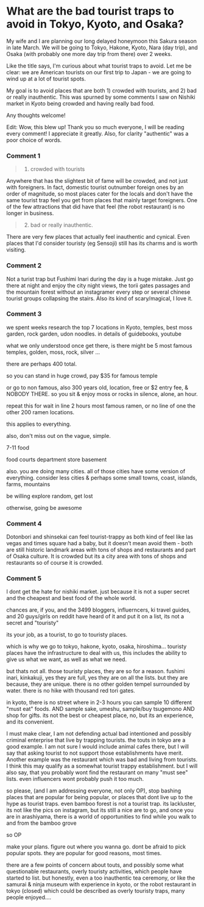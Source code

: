 # What are the bad tourist traps to avoid in Tokyo, Kyoto, and Osaka?

My wife and I are planning our long delayed honeymoon this Sakura season in late March. We will be going to Tokyo, Hakone, Kyoto, Nara (day trip), and Osaka (with probably one more day trip from there) over 2 weeks.

Like the title says, I'm curious about what tourist traps to avoid. Let me be clear: we are American tourists on our first trip to Japan - we are going to wind up at a lot of tourist spots.

My goal is to avoid places that are both 1) crowded with tourists, and 2) bad or really inauthentic. This was spurned by some comments I saw on Nishiki market in Kyoto being crowded and having really bad food.

Any thoughts welcome!

Edit: Wow, this blew up! Thank you so much everyone, I will be reading every comment! I appreciate it greatly. Also, for clarity "authentic" was a poor choice of words.

### Comment 1


>1) crowded with tourists

Anywhere that has the slightest bit of fame will be crowded, and not just with foreigners. In fact, domestic tourist outnumber foreign ones by an order of magnitude, so most places cater for the locals and don't have the same tourist trap feel you get from places that mainly target foreigners. One of the few attractions that did have that feel (the robot restaurant) is no longer in business. 

>2) bad or really inauthentic.

There are very few places that actually feel inauthentic and cynical. Even places that I'd consider touristy (eg Sensoji) still has its charms and is worth visiting.

### Comment 2

Not a turist trap but Fushimi Inari during the day is a huge mistake. Just go there at night and enjoy the city night views, the torii gates passages and the mountain forest without an instagramer every step or several chinese tourist groups collapsing the stairs. Also its kind of scary/magical, I love it.

### Comment 3

we spent weeks research the top 7 locations in Kyoto, temples, best moss garden, rock garden, udon noodles. in details of guidebooks, youtube

what we only understood once get there, is there might be 5 most famous temples, golden, moss, rock, silver …

there are perhaps 400 total.

so you can stand in huge crowd, pay $35 for famous temple

or go to non famous, also 300 years old, location, free or $2 entry fee, & NOBODY THERE. so you sit & enjoy moss or rocks in silence, alone, an hour.

repeat this for wait in line 2 hours most famous ramen, or no line of one the other 200 ramen locations.

this applies to everything.

also, don't miss out on the vague, simple.

7-11 food

food courts department store basement

also. you are doing many cities. all of those cities have some version of everything. consider less cities & perhaps some small towns, coast, islands, farms, mountains

be willing explore random, get lost

otherwise, going be awesome

### Comment 4

Dotonbori and shinsekai can feel tourist-trappy as both kind of feel like las vegas and times square had a baby, but it doesn’t mean avoid them - both are still historic landmark areas with tons of shops and restaurants and part of Osaka culture. It is crowded but its a city area with tons of shops and restaurants so of course it is crowded.

### Comment 5

I dont get the hate for nishiki market. just because it is not a super secret and the cheapest and best food of the whole world.

chances are, if you, and the 3499 bloggers, influerncers, ki travel guides, and 20 guys/girls on reddit have heard of it and put it on a list, its not a secret and "touristy"

its your job, as a tourist, to go to touristy places.

which is why we go to tokyo, hakone, kyoto, osaka, hiroshima... 
touristy places have the infrastructure to deal with us, this includes the ability to give us what we want, as well as what we need.

but thats not all. those touristy places, they are so for a reason. fushimi inari, kinkakuji, yes they are full, yes they are on all the lists. but they are because, they are unique. there is no other golden tempel surrounded by water. there is no hike with thousand red tori gates. 

in kyoto, there is no street where in 2-3 hours you can sample 10 different "must eat" foods. AND sample sake, umeshu, sample/buy tsugemono AND shop for gifts. its not the best or cheapest place, no, but its an experience, and its convenient.

I must make clear, I am not defending actual bad intentioned and possibly criminal enterprise that live by trapping tourists. the touts in tokyo are a good example. I am not sure I would include animal cafes there, but I will say that asking tourist to not support those establishments have merit.
Another example was the restaurant which was bad and living from tourists. I think this may qualify as a somewhat tourist trappy establishment. but I will also say, that you probably wont find the restaurant on many "must see" lists. even influencers wont probably push it too much.

so please, (and I am addressing everyone, not only OP), stop bashing places that are popular for being popular, or places that dont live up to the hype as tourist traps. 
even bamboo forest is not a tourist trap. its lackluster, its not like the pics on instagram, but its still a nice are to go, and once you are in arashiyama, there is a world of opportunities to find while you walk to and from the bamboo grove

so OP

make your plans. figure out where you wanna go. dont be afraid to pick popular spots. they are popular for good reasons, most times.  

there are a few points of concern about touts, and possibly some what questionable restaurants, overly touristy activities, which people have started to list. but honestly, even a too inauthentic tea ceremony, or like the samurai & ninja museum with experience in kyoto, or the robot restaurant in tokyo (closed) which could be described as overly touristy traps, many people enjoyed....

